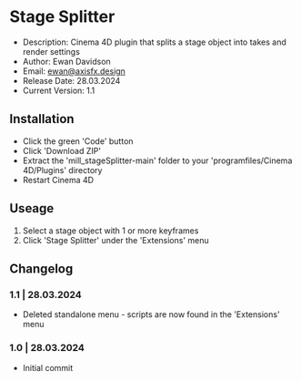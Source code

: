 # Stage Splitter

* Description: Cinema 4D plugin that splits a stage object into takes and render settings
* Author: Ewan Davidson
* Email: ewan@axisfx.design
* Release Date: 28.03.2024
* Current Version: 1.1

## Installation

* Click the green 'Code' button
* Click 'Download ZIP'
* Extract the 'mill_stageSplitter-main' folder to your 'programfiles/Cinema 4D/Plugins' directory
* Restart Cinema 4D

## Useage

1. Select a stage object with 1 or more keyframes
2. Click 'Stage Splitter' under the 'Extensions' menu

## Changelog

### 1.1  |  28.03.2024

* Deleted standalone menu - scripts are now found in the 'Extensions' menu

### 1.0  |  28.03.2024

* Initial commit